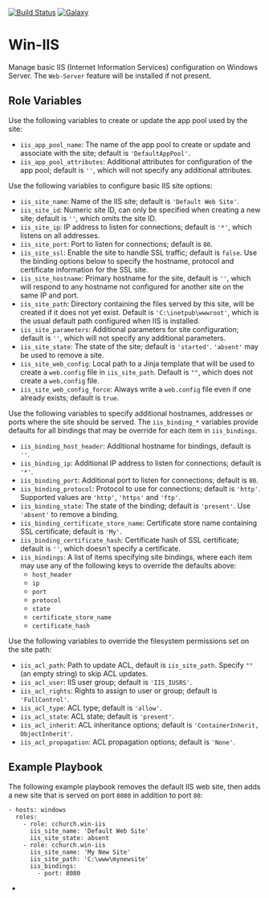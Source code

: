 [![Build Status](http://img.shields.io/travis/cchurch/ansible-role-win-iis.svg)](https://travis-ci.org/cchurch/ansible-role-win-iis)
[![Galaxy](http://img.shields.io/badge/galaxy-cchurch.win--iis-blue.svg)](https://galaxy.ansible.com/cchurch/win-iis/)

Win-IIS
=======

Manage basic IIS (Internet Information Services) configuration on Windows
Server. The `Web-Server` feature will be installed if not present.

Role Variables
--------------

Use the following variables to create or update the app pool used by the site:

- `iis_app_pool_name`: The name of the app pool to create or update and
  associate with the site; default is `'DefaultAppPool'`.
- `iis_app_pool_attributes`: Additional attributes for configuration of the app
  pool; default is `''`, which will not specify any additional attributes.

Use the following variables to configure basic IIS site options:

- `iis_site_name`: Name of the IIS site; default is `'Default Web Site'`.
- `iis_site_id`: Numeric site ID, can only be specified when creating a new
  site; default is `''`, which omits the site ID.
- `iis_site_ip`: IP address to listen for connections; default is `'*'`, which
  listens on all addresses.
- `iis_site_port`: Port to listen for connections; default is `80`.
- `iis_site_ssl`: Enable the site to handle SSL traffic; default is `false`. Use
  the binding options below to specify the hostname, protocol and certificate
  information for the SSL site.
- `iis_site_hostname`: Primary hostname for the site, default is `''`, which
  will respond to any hostname not configured for another site on the same IP
  and port.
- `iis_site_path`: Directory containing the files served by this site, will be
  created if it does not yet exist. Default is `'C:\inetpub\wwwroot'`, which is
  the usual default path configured when IIS is installed.
- `iis_site_parameters`: Additional parameters for site configuration; default
  is `''`, which will not specify any additional parameters.
- `iis_site_state`: The state of the site; default is `'started'`. `'absent'`
  may be used to remove a site.
- `iis_site_web_config`: Local path to a Jinja template that will be used to
  create a `web.config` file in `iis_site_path`. Default is `""`, which does not
  create a `web.config` file.
- `iis_site_web_config_force`: Always write a `web.config` file even if one
  already exists; default is `true`.

Use the following variables to specify additional hostnames, addresses or ports
where the site should be served. The `iis_binding_*` variables provide defaults
for all bindings that may be override for each item in `iis_bindings`.

- `iis_binding_host_header`: Additional hostname for bindings, default is `''`.
- `iis_binding_ip`: Additional IP address to listen for connections; default is
  `'*'`.
- `iis_binding_port`: Additional port to listen for connections; default is
  `80`.
- `iis_binding_protocol`: Protocol to use for connections; default is `'http'`.
  Supported values are `'http'`, `'https'` and `'ftp'`.
- `iis_binding_state`: The state of the binding; default is `'present'`. Use
  `'absent'` to remove a binding.
- `iis_binding_certificate_store_name`: Certificate store name containing SSL
  certificate; default is `'My'`.
- `iis_binding_certificate_hash`: Certificate hash of SSL certificate; default
  is `''`, which doesn't specify a certificate.
- `iis_bindings`: A list of items specifying site bindings, where each item may
  use any of the following keys to override the defaults above:
  - `host_header`
  - `ip`
  - `port`
  - `protocol`
  - `state`
  - `certificate_store_name`
  - `certificate_hash`

Use the following variables to override the filesystem permissions set on the
site path:

- `iis_acl_path`: Path to update ACL, default is `iis_site_path`. Specify `""`
  (an empty string) to skip ACL updates.
- `iis_acl_user`: IIS user group; default is `'IIS_IUSRS'`.
- `iis_acl_rights`: Rights to assign to user or group; default is
  `'FullControl'`.
- `iis_acl_type`: ACL type; default is `'allow'`.
- `iis_acl_state`: ACL state; default is `'present'`.
- `iis_acl_inherit`: ACL inheritance options; default is
  `'ContainerInherit, ObjectInherit'`.
- `iis_acl_propagation`: ACL propagation options; default is `'None'`.

Example Playbook
----------------

The following example playbook removes the default IIS web site, then adds a new
site that is served on port `8080` in addition to port `80`:

    - hosts: windows
      roles:
        - role: cchurch.win-iis
          iis_site_name: 'Default Web Site'
          iis_site_state: absent        
        - role: cchurch.win-iis
          iis_site_name: 'My New Site'
          iis_site_path: 'C:\www\mynewsite'
          iis_bindings:
            - port: 8080



-

